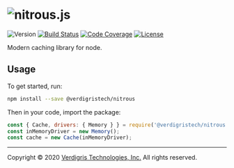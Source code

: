 # ![nitrous.js][nitrousjs]

![Version][version-badge]
[![Build Status][build-status-badge]][github-workflows-url]
[![Code Coverage][codecov-badge]][codecov-url]
[![License][license-badge]](LICENSE.md)

Modern caching library for node.

## Usage

To get started, run:

```bash
npm install --save @verdigristech/nitrous
```

Then in your code, import the package:

```javascript
const { Cache, drivers: { Memory } } = require('@verdigristech/nitrous');
const inMemoryDriver = new Memory();
const cache = new Cache(inMemoryDriver);
```

---

Copyright © 2020 [Verdigris Technologies, Inc.][verdigris-url] All rights reserved.

[nitrousjs]: https://verdigris.s3-us-west-2.amazonaws.com/nitrousjs.svg
[version-badge]: https://img.shields.io/github/package-json/v/verdigristech/nitrous?style=for-the-badge
[build-status-badge]: https://img.shields.io/github/workflow/status/verdigristech/nitrous/Continuous%20Integration?logo=github&style=for-the-badge
[github-workflows-url]: https://github.com/VerdigrisTech/nitrous/actions
[codecov-badge]: https://img.shields.io/codecov/c/github/verdigristech/nitrous?logo=codecov&style=for-the-badge
[codecov-url]: https://codecov.io/gh/VerdigrisTech/nitrous
[license-badge]: https://img.shields.io/github/license/verdigristech/nitrous?style=for-the-badge
[verdigris-url]: https://verdigris.co
